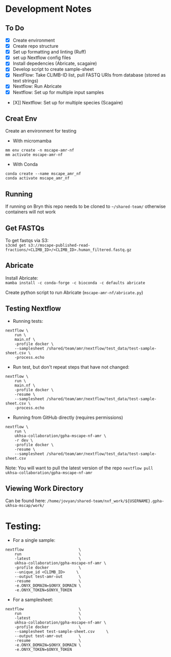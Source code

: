# Development Notes

## To Do
- [x] Create environment
- [X] Create repo structure
- [X] Set up formatting and linting (Ruff)
- [X] set up Nextflow config files
- [X] Install depedencies (Abricate, scagaire)
- [X] Develop script to create sample-sheet
- [X] NextFlow: Take CLIMB-ID list, pull FASTQ URIs from database (stored as text strings)
- [X] Nextflow: Run Abricate 
- [X] Nextflow: Set up for multiple input samples
- [X]] Nextflow: Set up for multiple species (Scagaire)


## Creat Env
Create an environment for testing
- With micromamba
```
mm env create -n mscape-amr-nf
mm activate mscape-amr-nf
```
- With Conda
```
conda create --name mscape_amr_nf
conda activate mscape_amr_nf
```

## Running
If running on Bryn this repo needs to be cloned to `~/shared-team/` otherwise containers will not work

## Get FASTQs
To get fastqs via S3:   
`s3cmd get s3://mscape-published-read-fractions/<CLIMB_ID>/<CLIMB_ID>.human_filtered.fastq.gz`

## Abricate
Install Abricate:  
`mamba install -c conda-forge -c bioconda -c defaults abricate`

Create python script to run Abricate (`mscape-amr-nf/abricate.py`)

## Testing Nextflow
- Running tests:   
```
nextflow \
    run \
    main.nf \
    -profile docker \
    --samplesheet /shared/team/amr/nextflow/test_data/test-sample-sheet.csv \
    -process.echo

```

- Run test, but don't repeat steps that have not changed:
```
nextflow \
    run \
    main.nf \
    -profile docker \
    -resume \
    --samplesheet /shared/team/amr/nextflow/test_data/test-sample-sheet.csv \
    -process.echo
```

- Running from GitHub directly (requires permissions)
```
nextflow \
    run \
    ukhsa-collaboration/gpha-mscape-nf-amr \
    -r dev \
    -profile docker \
    -resume \
    --samplesheet /shared/team/amr/nextflow/test_data/test-sample-sheet.csv
```

Note: You will want to pull the latest version of the repo
`nextflow pull ukhsa-collaboration/gpha-mscape-nf-amr`

## Viewing Work Directory
Can be found here:
`/home/jovyan/shared-team/nxf_work/${USERNAME}.gpha-ukhsa-mscap/work/`


# Testing:
- For a single sample:
```
nextflow                        \
    run                         \
    -latest                     \
    ukhsa-collaboration/gpha-mscape-nf-amr \
    -profile docker             \
    --unique_id <CLIMB_ID>     \
    --output test-amr-out       \
    -resume                     \
    -e.ONYX_DOMAIN=$ONYX_DOMAIN \
    -e.ONYX_TOKEN=$ONYX_TOKEN
```
- For a samplesheet:
```
nextflow                        \
    run                         \
    -latest                     \
    ukhsa-collaboration/gpha-mscape-nf-amr \
    -profile docker             \
    --samplesheet test-sample-sheet.csv     \
    --output test-amr-out       \
    -resume                     \
    -e.ONYX_DOMAIN=$ONYX_DOMAIN \
    -e.ONYX_TOKEN=$ONYX_TOKEN
```